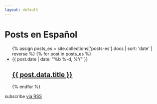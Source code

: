```yaml
---
layout: default
---
```


<div class="home">

  <h1 class="page-heading">Posts en Español</h1>

  <ul class="post-list">
    {% assign posts_es = site.collections['posts-es'].docs | sort: 'date' | reverse %}
    {% for post in posts_es %}
      <li>
        <span class="post-meta">{{ post.date | date: "%b %-d, %Y" }}</span>
        <h2>
          <a class="post-link" href="{{ post.url | prepend: site.baseurl }}">{{ post.data.title }}</a>
        </h2>
      </li>
    {% endfor %}
  </ul>

  <p class="rss-subscribe">subscribe <a href="{{ "/feed.xml" | prepend: site.baseurl }}">via RSS</a></p>

</div>

